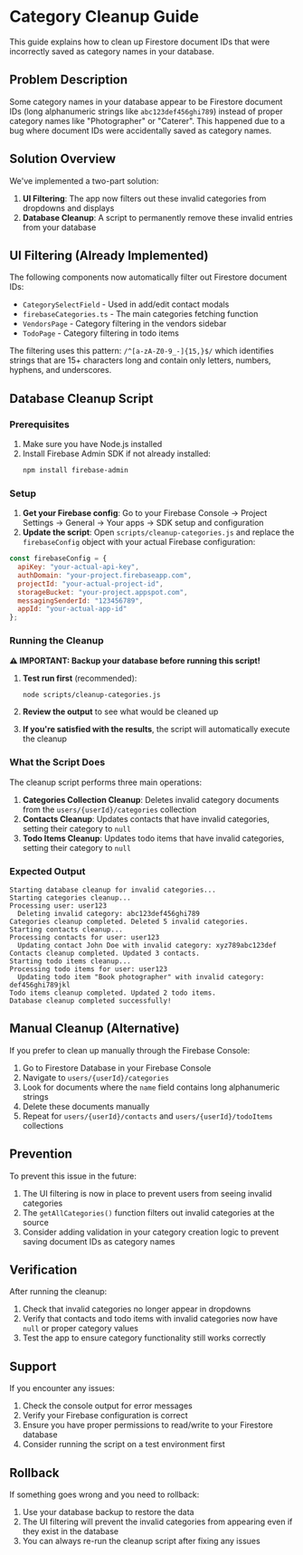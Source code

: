 # Category Cleanup Guide

This guide explains how to clean up Firestore document IDs that were incorrectly saved as category names in your database.

## Problem Description

Some category names in your database appear to be Firestore document IDs (long alphanumeric strings like `abc123def456ghi789`) instead of proper category names like "Photographer" or "Caterer". This happened due to a bug where document IDs were accidentally saved as category names.

## Solution Overview

We've implemented a two-part solution:

1. **UI Filtering**: The app now filters out these invalid categories from dropdowns and displays
2. **Database Cleanup**: A script to permanently remove these invalid entries from your database

## UI Filtering (Already Implemented)

The following components now automatically filter out Firestore document IDs:

- `CategorySelectField` - Used in add/edit contact modals
- `firebaseCategories.ts` - The main categories fetching function
- `VendorsPage` - Category filtering in the vendors sidebar
- `TodoPage` - Category filtering in todo items

The filtering uses this pattern: `/^[a-zA-Z0-9_-]{15,}$/` which identifies strings that are 15+ characters long and contain only letters, numbers, hyphens, and underscores.

## Database Cleanup Script

### Prerequisites

1. Make sure you have Node.js installed
2. Install Firebase Admin SDK if not already installed:
   ```bash
   npm install firebase-admin
   ```

### Setup

1. **Get your Firebase config**: Go to your Firebase Console → Project Settings → General → Your apps → SDK setup and configuration
2. **Update the script**: Open `scripts/cleanup-categories.js` and replace the `firebaseConfig` object with your actual Firebase configuration:

```javascript
const firebaseConfig = {
  apiKey: "your-actual-api-key",
  authDomain: "your-project.firebaseapp.com",
  projectId: "your-actual-project-id",
  storageBucket: "your-project.appspot.com",
  messagingSenderId: "123456789",
  appId: "your-actual-app-id"
};
```

### Running the Cleanup

**⚠️ IMPORTANT: Backup your database before running this script!**

1. **Test run first** (recommended):
   ```bash
   node scripts/cleanup-categories.js
   ```

2. **Review the output** to see what would be cleaned up

3. **If you're satisfied with the results**, the script will automatically execute the cleanup

### What the Script Does

The cleanup script performs three main operations:

1. **Categories Collection Cleanup**: Deletes invalid category documents from the `users/{userId}/categories` collection
2. **Contacts Cleanup**: Updates contacts that have invalid categories, setting their category to `null`
3. **Todo Items Cleanup**: Updates todo items that have invalid categories, setting their category to `null`

### Expected Output

```
Starting database cleanup for invalid categories...
Starting categories cleanup...
Processing user: user123
  Deleting invalid category: abc123def456ghi789
Categories cleanup completed. Deleted 5 invalid categories.
Starting contacts cleanup...
Processing contacts for user: user123
  Updating contact John Doe with invalid category: xyz789abc123def
Contacts cleanup completed. Updated 3 contacts.
Starting todo items cleanup...
Processing todo items for user: user123
  Updating todo item "Book photographer" with invalid category: def456ghi789jkl
Todo items cleanup completed. Updated 2 todo items.
Database cleanup completed successfully!
```

## Manual Cleanup (Alternative)

If you prefer to clean up manually through the Firebase Console:

1. Go to Firestore Database in your Firebase Console
2. Navigate to `users/{userId}/categories`
3. Look for documents where the `name` field contains long alphanumeric strings
4. Delete these documents manually
5. Repeat for `users/{userId}/contacts` and `users/{userId}/todoItems` collections

## Prevention

To prevent this issue in the future:

1. The UI filtering is now in place to prevent users from seeing invalid categories
2. The `getAllCategories()` function filters out invalid categories at the source
3. Consider adding validation in your category creation logic to prevent saving document IDs as category names

## Verification

After running the cleanup:

1. Check that invalid categories no longer appear in dropdowns
2. Verify that contacts and todo items with invalid categories now have `null` or proper category values
3. Test the app to ensure category functionality still works correctly

## Support

If you encounter any issues:

1. Check the console output for error messages
2. Verify your Firebase configuration is correct
3. Ensure you have proper permissions to read/write to your Firestore database
4. Consider running the script on a test environment first

## Rollback

If something goes wrong and you need to rollback:

1. Use your database backup to restore the data
2. The UI filtering will prevent the invalid categories from appearing even if they exist in the database
3. You can always re-run the cleanup script after fixing any issues 